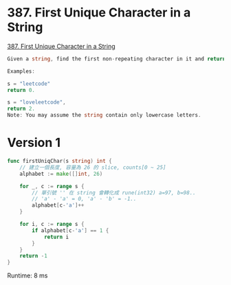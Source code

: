 # 387. First Unique Character in a String

[387. First Unique Character in a String
](https://leetcode.com/problems/first-unique-character-in-a-string/submissions/)

```go
Given a string, find the first non-repeating character in it and return it's index. If it doesn't exist, return -1.

Examples:

s = "leetcode"
return 0.

s = "loveleetcode",
return 2.
Note: You may assume the string contain only lowercase letters.
```

# Version 1

```go
func firstUniqChar(s string) int {
	// 建立一個長度, 容量為 26 的 slice, counts[0 ~ 25]
	alphabet := make([]int, 26)

	for _, c := range s {
		// 單引號 '' 在 string 會轉化成 rune(int32) a=97, b=98..
		// 'a' - 'a' = 0, 'a' - 'b' = -1..
		alphabet[c-'a']++
	}

	for i, c := range s {
		if alphabet[c-'a'] == 1 {
			return i
		}
	}
	return -1
}
```

Runtime: 8 ms
